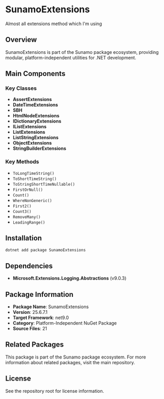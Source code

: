 # SunamoExtensions

Almost all extensions method which I'm using

## Overview

SunamoExtensions is part of the Sunamo package ecosystem, providing modular, platform-independent utilities for .NET development.

## Main Components

### Key Classes

- **AssertExtensions**
- **DateTimeExtensions**
- **SBH**
- **HtmlNodeExtensions**
- **IDictionaryExtensions**
- **IListExtensions**
- **ListExtensions**
- **ListStringExtensions**
- **ObjectExtensions**
- **StringBuilderExtensions**

### Key Methods

- `ToLongTimeString()`
- `ToShortTimeString()`
- `ToStringShortTimeNullable()`
- `FirstOrNull()`
- `Count()`
- `WhereNonGeneric()`
- `First2()`
- `Count3()`
- `RemoveMany()`
- `LeadingRange()`

## Installation

```bash
dotnet add package SunamoExtensions
```

## Dependencies

- **Microsoft.Extensions.Logging.Abstractions** (v9.0.3)

## Package Information

- **Package Name**: SunamoExtensions
- **Version**: 25.6.7.1
- **Target Framework**: net9.0
- **Category**: Platform-Independent NuGet Package
- **Source Files**: 21

## Related Packages

This package is part of the Sunamo package ecosystem. For more information about related packages, visit the main repository.

## License

See the repository root for license information.
